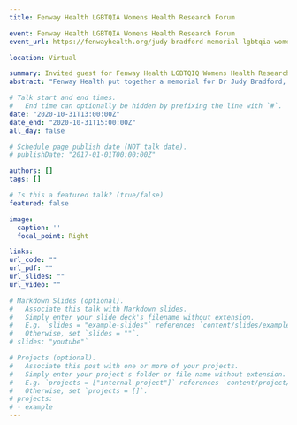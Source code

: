 ```yaml
---
title: Fenway Health LGBTQIA Womens Health Research Forum 

event: Fenway Health LGBTQIA Womens Health Research Forum 
event_url: https://fenwayhealth.org/judy-bradford-memorial-lgbtqia-womens-health-research-forum/videos/

location: Virtual

summary: Invited guest for Fenway Health LGBTQIQ Womens Health Research Forum
abstract: "Fenway Health put together a memorial for Dr Judy Bradford, who was a leading scholar and pioneer of LGBTQ research. Dr Bradford developed the Fenway Health Summer Institute that Dr. Downing was a part of during their doctoral training in 2012. Dr. Downing discusses their research on pregnancies and birth outcomes among same-sex couples in MA, published in American Journal of Epidemiology. [Watch the presentation here!](https://fenwayhealth.org/judy-bradford-memorial-lgbtqia-womens-health-research-forum/videos/)"

# Talk start and end times.
#   End time can optionally be hidden by prefixing the line with `#`.
date: "2020-10-31T13:00:00Z"
date_end: "2020-10-31T15:00:00Z"
all_day: false

# Schedule page publish date (NOT talk date).
# publishDate: "2017-01-01T00:00:00Z"

authors: []
tags: []

# Is this a featured talk? (true/false)
featured: false

image:
  caption: ''
  focal_point: Right

links:
url_code: ""
url_pdf: ""
url_slides: ""
url_video: ""

# Markdown Slides (optional).
#   Associate this talk with Markdown slides.
#   Simply enter your slide deck's filename without extension.
#   E.g. `slides = "example-slides"` references `content/slides/example-slides.md`.
#   Otherwise, set `slides = ""`.
# slides: "youtube"`

# Projects (optional).
#   Associate this post with one or more of your projects.
#   Simply enter your project's folder or file name without extension.
#   E.g. `projects = ["internal-project"]` references `content/project/deep-learning/index.md`.
#   Otherwise, set `projects = []`.
# projects:
# - example
---
```



